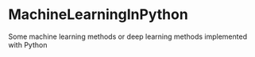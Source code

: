 # MachineLearningInPython
Some machine learning methods or deep learning methods implemented with Python
